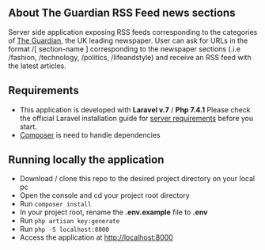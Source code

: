 ## About The Guardian RSS Feed news sections
Server side application exposing RSS feeds corresponding to the categories of [The Guardian](https://www.theguardian.com), the UK leading newspaper. User can ask for URLs in the format /[ section-name ] corresponding to the newspaper sections (.i.e /fashion, /technology, /politics, /lifeandstyle) and receive an RSS feed with the latest articles.

## Requirements
- This application is developed with **Laravel v.7** / **Php 7.4.1**
Please check the official Laravel installation guide for [server requirements](https://laravel.com/docs/7.x/installation#server-requirements) before you start.
- [Composer](https://getcomposer.org/) is need to handle dependencies

## Running locally the application
- Download / clone this repo to the desired project directory on your local pc
- Open the console and cd your project root directory
- Run `composer install`
- In your project root, rename the **.env.example** file to **.env**
- Run `php artisan key:generate`
- Run `php -S localhost:8000`
- Access the application at [http://localhost:8000](http://localhost:8000)